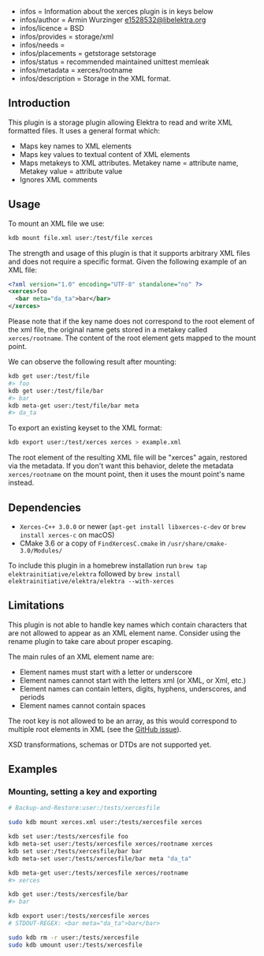 - infos = Information about the xerces plugin is in keys below
- infos/author = Armin Wurzinger <e1528532@libelektra.org>
- infos/licence = BSD
- infos/provides = storage/xml
- infos/needs =
- infos/placements = getstorage setstorage
- infos/status = recommended maintained unittest memleak
- infos/metadata = xerces/rootname
- infos/description = Storage in the XML format.

## Introduction

This plugin is a storage plugin allowing Elektra to read and write XML
formatted files. It uses a general format which:

- Maps key names to XML elements
- Maps key values to textual content of XML elements
- Maps metakeys to XML attributes. Metakey name = attribute name, Metakey value
  = attribute value
- Ignores XML comments

## Usage

To mount an XML file we use:

```bash
kdb mount file.xml user:/test/file xerces
```

The strength and usage of this plugin is that it supports arbitrary XML files and
does not require a specific format. Given the following example of an XML file:

```xml
<?xml version="1.0" encoding="UTF-8" standalone="no" ?>
<xerces>foo
  <bar meta="da_ta">bar</bar>
</xerces>
```

Please note that if the key name does not correspond to the root element of the xml
file, the original name gets stored in a metakey called `xerces/rootname`. The content
of the root element gets mapped to the mount point.

We can observe the following result after mounting:

```bash
kdb get user:/test/file
#> foo
kdb get user:/test/file/bar
#> bar
kdb meta-get user:/test/file/bar meta
#> da_ta
```

To export an existing keyset to the XML format:

```bash
kdb export user:/test/xerces xerces > example.xml
```

The root element of the resulting XML file will be "xerces" again, restored via the
metadata. If you don't want this behavior, delete the metadata `xerces/rootname` on
the mount point, then it uses the mount point's name instead.

## Dependencies

- `Xerces-C++ 3.0.0` or newer (`apt-get install libxerces-c-dev` or `brew install xerces-c` on macOS)
- CMake 3.6 or a copy of `FindXercesC.cmake` in
  `/usr/share/cmake-3.0/Modules/`

To include this plugin in a homebrew installation run `brew tap elektrainitiative/elektra` followed by `brew install elektrainitiative/elektra/elektra --with-xerces`

## Limitations

This plugin is not able to handle key names which contain characters that are not
allowed to appear as an XML element name. Consider using the rename plugin to
take care about proper escaping.

The main rules of an XML element name are:

- Element names must start with a letter or underscore
- Element names cannot start with the letters xml (or XML, or Xml, etc.)
- Element names can contain letters, digits, hyphens, underscores, and periods
- Element names cannot contain spaces

The root key is not allowed to be an array, as this would correspond to multiple
root elements in XML (see the
[GitHub issue](https://github.com/ElektraInitiative/libelektra/issues/1451)).

XSD transformations, schemas or DTDs are not supported yet.

## Examples

### Mounting, setting a key and exporting

```sh
# Backup-and-Restore:user:/tests/xercesfile

sudo kdb mount xerces.xml user:/tests/xercesfile xerces

kdb set user:/tests/xercesfile foo
kdb meta-set user:/tests/xercesfile xerces/rootname xerces
kdb set user:/tests/xercesfile/bar bar
kdb meta-set user:/tests/xercesfile/bar meta "da_ta"

kdb meta-get user:/tests/xercesfile xerces/rootname
#> xerces

kdb get user:/tests/xercesfile/bar
#> bar

kdb export user:/tests/xercesfile xerces
# STDOUT-REGEX: <bar meta="da_ta">bar</bar>

sudo kdb rm -r user:/tests/xercesfile
sudo kdb umount user:/tests/xercesfile
```
